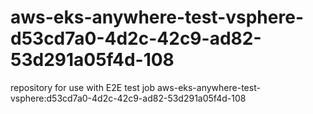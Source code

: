 # aws-eks-anywhere-test-vsphere-d53cd7a0-4d2c-42c9-ad82-53d291a05f4d-108
repository for use with E2E test job aws-eks-anywhere-test-vsphere:d53cd7a0-4d2c-42c9-ad82-53d291a05f4d-108
